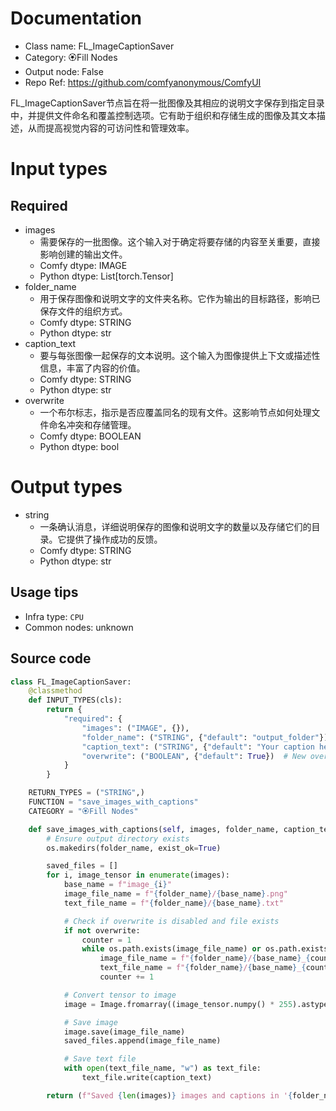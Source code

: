 
# Documentation
- Class name: FL_ImageCaptionSaver
- Category: 🏵️Fill Nodes
- Output node: False
- Repo Ref: https://github.com/comfyanonymous/ComfyUI

FL_ImageCaptionSaver节点旨在将一批图像及其相应的说明文字保存到指定目录中，并提供文件命名和覆盖控制选项。它有助于组织和存储生成的图像及其文本描述，从而提高视觉内容的可访问性和管理效率。

# Input types
## Required
- images
    - 需要保存的一批图像。这个输入对于确定将要存储的内容至关重要，直接影响创建的输出文件。
    - Comfy dtype: IMAGE
    - Python dtype: List[torch.Tensor]
- folder_name
    - 用于保存图像和说明文字的文件夹名称。它作为输出的目标路径，影响已保存文件的组织方式。
    - Comfy dtype: STRING
    - Python dtype: str
- caption_text
    - 要与每张图像一起保存的文本说明。这个输入为图像提供上下文或描述性信息，丰富了内容的价值。
    - Comfy dtype: STRING
    - Python dtype: str
- overwrite
    - 一个布尔标志，指示是否应覆盖同名的现有文件。这影响节点如何处理文件命名冲突和存储管理。
    - Comfy dtype: BOOLEAN
    - Python dtype: bool

# Output types
- string
    - 一条确认消息，详细说明保存的图像和说明文字的数量以及存储它们的目录。它提供了操作成功的反馈。
    - Comfy dtype: STRING
    - Python dtype: str


## Usage tips
- Infra type: `CPU`
- Common nodes: unknown


## Source code
```python
class FL_ImageCaptionSaver:
    @classmethod
    def INPUT_TYPES(cls):
        return {
            "required": {
                "images": ("IMAGE", {}),
                "folder_name": ("STRING", {"default": "output_folder"}),
                "caption_text": ("STRING", {"default": "Your caption here"}),
                "overwrite": ("BOOLEAN", {"default": True})  # New overwrite toggle
            }
        }

    RETURN_TYPES = ("STRING",)
    FUNCTION = "save_images_with_captions"
    CATEGORY = "🏵️Fill Nodes"

    def save_images_with_captions(self, images, folder_name, caption_text, overwrite):
        # Ensure output directory exists
        os.makedirs(folder_name, exist_ok=True)

        saved_files = []
        for i, image_tensor in enumerate(images):
            base_name = f"image_{i}"
            image_file_name = f"{folder_name}/{base_name}.png"
            text_file_name = f"{folder_name}/{base_name}.txt"

            # Check if overwrite is disabled and file exists
            if not overwrite:
                counter = 1
                while os.path.exists(image_file_name) or os.path.exists(text_file_name):
                    image_file_name = f"{folder_name}/{base_name}_{counter}.png"
                    text_file_name = f"{folder_name}/{base_name}_{counter}.txt"
                    counter += 1

            # Convert tensor to image
            image = Image.fromarray((image_tensor.numpy() * 255).astype('uint8'), 'RGB')

            # Save image
            image.save(image_file_name)
            saved_files.append(image_file_name)

            # Save text file
            with open(text_file_name, "w") as text_file:
                text_file.write(caption_text)

        return (f"Saved {len(images)} images and captions in '{folder_name}'",)

```
